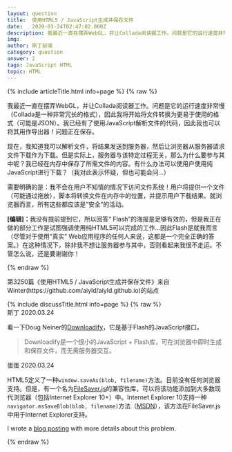 ```yaml
---
layout: question
title:  使用HTML5 / JavaScript生成并保存文件
date:   2020-03-24T02:47:02.000Z
description: 我最近一直在摆弄WebGL，并让Collada阅读器工作。问题是它的运行速度非常慢（Collada是一种非常冗长的格式），因此我将开始将文件转换为更易于使...
img: 
author: 斯丁前端
category: question
answer: 2
tags: JavaScript HTML
topic: HTML
---
```

<div class="article-root">
  <div class="article">
    {% include articleTitle.html info=page %}
    {% raw %}
    <div class="article-content"><p><font style="vertical-align: inherit;"><font style="vertical-align: inherit;">我最近一直在摆弄WebGL，并让Collada阅读器工作。</font><font style="vertical-align: inherit;">问题是它的运行速度非常慢（Collada是一种非常冗长的格式），因此我将开始将文件转换为更易于使用的格式（可能是JSON）。</font><font style="vertical-align: inherit;">我已经有了使用JavaScript解析文件的代码，因此我也可以将其用作导出器！</font><font style="vertical-align: inherit;">问题正在保存。</font></font></p>

<p><font style="vertical-align: inherit;"><font style="vertical-align: inherit;">现在，我知道我可以解析文件，将结果发送到服务器，然后让浏览器从服务器请求文件下载作为下载。</font><font style="vertical-align: inherit;">但是实际上，服务器与该特定过程无关，那么为什么要参与其中呢？</font><font style="vertical-align: inherit;">我已经在内存中保存了所需文件的内容。</font><font style="vertical-align: inherit;">有什么办法可以使用户使用纯JavaScript进行下载？</font><font style="vertical-align: inherit;">（我对此表示怀疑，但也可能会问...）</font></font></p>

<p><font style="vertical-align: inherit;"><font style="vertical-align: inherit;">需要明确的是：我不会在用户不知情的情况下访问文件系统！</font><font style="vertical-align: inherit;">用户将提供一个文件（可能通过拖放），脚本将转换文件在内存中的位置，并提示用户下载结果。</font><font style="vertical-align: inherit;">就浏览器而言，所有这些都应该是“安全”的活动。</font></font></p>

<p><b><font style="vertical-align: inherit;"><font style="vertical-align: inherit;">[编辑]：</font></font></b><font style="vertical-align: inherit;"><font style="vertical-align: inherit;">我没有提前提到它，所以回答“ Flash”的海报是足够有效的，但是我正在做的部分工作是试图强调使用纯HTML5可以完成的工作...因此Flash是就我而言 </font><font style="vertical-align: inherit;">（尽管对于使用“真实” Web应用程序的任何人来说，这都是一个完全正确的答案。）在这种情况下，除非我不想让服务器参与其中，否则看起来我很不走运。</font><font style="vertical-align: inherit;">不管怎么说，还是要谢谢你！</font></font></p></div>
    {% endraw %}
  </div>
  <p class="winter_mark">第3250篇《使用HTML5 / JavaScript生成并保存文件》来自Winter(https://github.com/aiyld/aiyld.github.io)的站点</p>
  <div class="discuss-wrapper">
    {% include discussTitle.html info=page %}
    {% raw %}
    <div class="discuss-list">
    <div class="discuss-item">
        <div class="discuss-parent">
          <div class="discuss-meta">
            <span class="discuss-user">斯丁</span>
            <span class="discuss-time">2020.03.24</span>
          </div>
          <div class="discuss-comment"><p><font style="vertical-align: inherit;"><font style="vertical-align: inherit;">看一下Doug Neiner的</font></font><a href="https://github.com/dcneiner/Downloadify" rel="noreferrer"><font style="vertical-align: inherit;"><font style="vertical-align: inherit;">Downloadify</font></font></a><font style="vertical-align: inherit;"><font style="vertical-align: inherit;">，它是基于Flash的JavaScript接口。</font></font></p>

<blockquote>
  <p><font style="vertical-align: inherit;"><font style="vertical-align: inherit;">Downloadify是一个很小的JavaScript + Flash库，可在浏览器中即时生成和保存文件，而无需服务器交互。 </font></font></p>
</blockquote></div>
        </div></div><div class="discuss-item">
        <div class="discuss-parent">
          <div class="discuss-meta">
            <span class="discuss-user">蛋蛋</span>
            <span class="discuss-time">2020.03.24</span>
          </div>
          <div class="discuss-comment"><p><font style="vertical-align: inherit;"><font style="vertical-align: inherit;">HTML5定义了一种</font></font><code>window.saveAs(blob, filename)</code><font style="vertical-align: inherit;"><font style="vertical-align: inherit;">方法。</font><font style="vertical-align: inherit;">目前没有任何浏览器支持。</font><font style="vertical-align: inherit;">但是，有一个名为</font></font><a href="http://eligrey.com/blog/post/saving-generated-files-on-the-client-side" rel="noreferrer"><font style="vertical-align: inherit;"><font style="vertical-align: inherit;">FileSaver.js</font></font></a><font style="vertical-align: inherit;"><font style="vertical-align: inherit;">的兼容性库</font><font style="vertical-align: inherit;">，可以将该功能添加到大多数现代浏览器（包括Internet Explorer 10+）中。</font><font style="vertical-align: inherit;">Internet Explorer 10支持一种</font></font><code>navigator.msSaveBlob(blob, filename)</code><font style="vertical-align: inherit;"><font style="vertical-align: inherit;">方法（</font></font><a href="http://msdn.microsoft.com/en-us/library/windows/apps/hh441122.aspx" rel="noreferrer"><font style="vertical-align: inherit;"><font style="vertical-align: inherit;">MSDN</font></font></a><font style="vertical-align: inherit;"><font style="vertical-align: inherit;">），该方法在FileSaver.js中用于Internet Explorer支持。</font></font></p>

<p>I wrote a <a href="http://hackworthy.blogspot.com/2012/05/savedownload-data-generated-in.html" rel="noreferrer">blog posting</a> with more details about this problem.</p></div>
        </div></div>
    </div>
    {% endraw %}
  </div>
<div>
